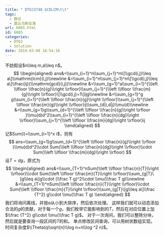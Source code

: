 ```yaml
---
title: " DTOJ3748 GCDLCM\t\t"
tags:
  - 数论
  - 莫比乌斯反演
url: 6865.html
id: 6865
categories:
  - DTOJ
  - Solution
date: 2019-03-08 16:54:16
---
```


不妨假设$n\\leq m,a\\leq n$。 $$ \\begin{aligned} ans&=\\sum_{i=1}^n\\sum_{j=1}^m\[\\gcd(i,j)\\leq a\]\\mathrm{lcm}(i,j)\\newline &=\\sum_{i=1}^n\\sum_{j=1}^m\[\\gcd(i,j)\\leq a\]\\frac{ij}{\\mathrm{gcd}(i,j)}\\newline &=\\sum_{g=1}^a\\sum_{i=1}^{\\left \\lfloor \\frac{n}{g}\\right \\rfloor}\\sum_{j=1}^{\\left \\lfloor \\frac{m}{g}\\right \\rfloor}\[\\gcd(i,j)=1\]ijg\\newline &=\\sum_{g=1}^g g\\sum_{i=1}^{\\left \\lfloor \\frac{n}{g}\\right \\rfloor}\\sum_{j=1}^{\\left \\lfloor \\frac{m}{g}\\right \\rfloor}ij\\sum_{d|i,d|j}\\mu(d)\\newline &=\\sum_{g=1}g\\sum_{d=1}^{\\left \\lfloor \\frac{n}{g}\\right \\rfloor }\\mu(d)d^2\\sum_{i=1}^{\\left \\lfloor \\frac{n}{dg}\\right \\rfloor}\\sum_{j=1}^{\\left \\lfloor \\frac{m}{dg}\\right \\rfloor}ij \\end{aligned} $$ 记$Sum(i)=\\sum_{i=1}^x i$，则有 $$ ans=\\sum_{g=1}g\\sum_{d=1}^{\\left \\lfloor \\frac{n}{g}\\right \\rfloor }\\mu(d)d^2\\cdot Sum(\\left \\lfloor \\frac{n}{dg}\\right \\rfloor)\\cdot Sum(\\left \\lfloor \\frac{m}{dg}\\right \\rfloor) $$ 设$T=dg$，原式为 $$ \\begin{aligned} ans&=\\sum_{T=1}^nSum(\\left \\lfloor \\frac{n}{T}\\right \\rfloor)\\cdot Sum(\\left \\lfloor \\frac{m}{T}\\right \\rfloor)\\sum_{g|T}\[g\\leq a\]g\\cdot (\\frac T g)^2\\cdot \\mu(\\frac T g)\\newline &=\\sum_{T=1}^nSum(\\left \\lfloor \\frac{n}{T}\\right \\rfloor)\\cdot Sum(\\left \\lfloor \\frac{m}{T}\\right \\rfloor)\\sum_{g|T}\[g\\leq a\]\\frac {T^2} g\\cdot \\mu(\\frac T g) \\end{aligned} $$ 我们将询问离线，并按$a$从小到大排序，然后依次处理。 这样我们就可以动态添加合法的$g$的贡献，对于每一个$g$，我们枚举它能影响到的$T$，然后在对应位置上加$\\frac {T^2} g\\cdot \\mu(\\frac T g)$。 对于一次询问，我们可以整除分块，然后就是要查询一段区间的$T$的和。 单点修改区间查询，可以用树状数组实现。 时间复杂度$\\Theta(q\\sqrt{n}\\log n+n\\log ^2 n)$。